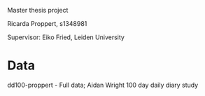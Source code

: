 Master thesis project

Ricarda Proppert, s1348981

Supervisor: Eiko Fried, Leiden University

# Data
dd100-proppert - Full data; Aidan Wright 100 day daily diary study

